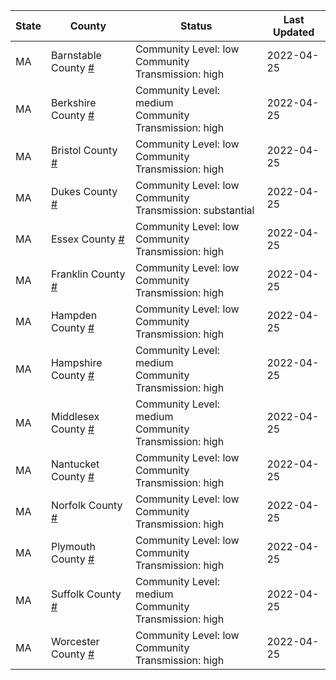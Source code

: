 State | County | Status | Last Updated
--- | --- | --- | --- 
MA | Barnstable County <a href="#barnstable_county">#</a> | <a name="barnstable_county"></a>Community Level: low<br/>Community Transmission: high | 2022-04-25
MA | Berkshire County <a href="#berkshire_county">#</a> | <a name="berkshire_county"></a>Community Level: medium<br/>Community Transmission: high | 2022-04-25
MA | Bristol County <a href="#bristol_county">#</a> | <a name="bristol_county"></a>Community Level: low<br/>Community Transmission: high | 2022-04-25
MA | Dukes County <a href="#dukes_county">#</a> | <a name="dukes_county"></a>Community Level: low<br/>Community Transmission: substantial | 2022-04-25
MA | Essex County <a href="#essex_county">#</a> | <a name="essex_county"></a>Community Level: low<br/>Community Transmission: high | 2022-04-25
MA | Franklin County <a href="#franklin_county">#</a> | <a name="franklin_county"></a>Community Level: low<br/>Community Transmission: high | 2022-04-25
MA | Hampden County <a href="#hampden_county">#</a> | <a name="hampden_county"></a>Community Level: low<br/>Community Transmission: high | 2022-04-25
MA | Hampshire County <a href="#hampshire_county">#</a> | <a name="hampshire_county"></a>Community Level: medium<br/>Community Transmission: high | 2022-04-25
MA | Middlesex County <a href="#middlesex_county">#</a> | <a name="middlesex_county"></a>Community Level: medium<br/>Community Transmission: high | 2022-04-25
MA | Nantucket County <a href="#nantucket_county">#</a> | <a name="nantucket_county"></a>Community Level: low<br/>Community Transmission: high | 2022-04-25
MA | Norfolk County <a href="#norfolk_county">#</a> | <a name="norfolk_county"></a>Community Level: low<br/>Community Transmission: high | 2022-04-25
MA | Plymouth County <a href="#plymouth_county">#</a> | <a name="plymouth_county"></a>Community Level: low<br/>Community Transmission: high | 2022-04-25
MA | Suffolk County <a href="#suffolk_county">#</a> | <a name="suffolk_county"></a>Community Level: medium<br/>Community Transmission: high | 2022-04-25
MA | Worcester County <a href="#worcester_county">#</a> | <a name="worcester_county"></a>Community Level: low<br/>Community Transmission: high | 2022-04-25
